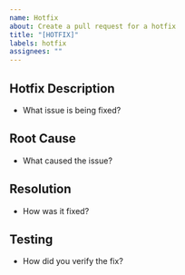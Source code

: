```yaml
---
name: Hotfix
about: Create a pull request for a hotfix
title: "[HOTFIX]"
labels: hotfix
assignees: ""
---
```

## Hotfix Description
- What issue is being fixed?

## Root Cause
- What caused the issue?

## Resolution
- How was it fixed?

## Testing
- How did you verify the fix?

